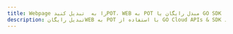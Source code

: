 ---title: Webpage را به  تبدیل کنیدPOT، WEB به POT مبدل رایگان یا GO SDKdescription: تبدیل رایگانWEB به POT با استفاده از GO Cloud APIs & SDK همچنین اسناد PDF را در Cloud ایجاد، ویرایش و رندر کنید.---